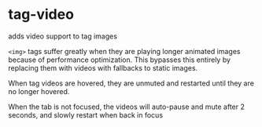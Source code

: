 # tag-video
adds video support to tag images

`<img>` tags suffer greatly when they are playing longer animated images because of performance optimization. This bypasses this entirely by replacing them with videos with fallbacks to static images.

When tag videos are hovered, they are unmuted and restarted until they are no longer hovered.

When the tab is not focused, the videos will auto-pause and mute after 2 seconds, and slowly restart when back in focus